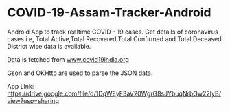 # COVID-19-Assam-Tracker-Android
 Android App to track realtime COVID - 19 cases. 
 Get details of coronavirus cases i.e, Total Active,Total Recovered,Total Confirmed and Total Deceased.
 District wise data is available.

 Data is fetched from www.covid19india.org
 
 Gson and OKHttp are used to parse the JSON data.
 
 App Link: https://drive.google.com/file/d/1DqWEyF3aV20WgrG8sJYbuqNrbGw22IyB/view?usp=sharing
 
